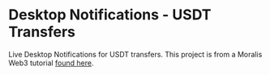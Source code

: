# Desktop Notifications - USDT Transfers

Live Desktop Notifications for USDT transfers. This project is from a Moralis
Web3 tutorial [found here](https://youtu.be/QtstmvVeI18).
